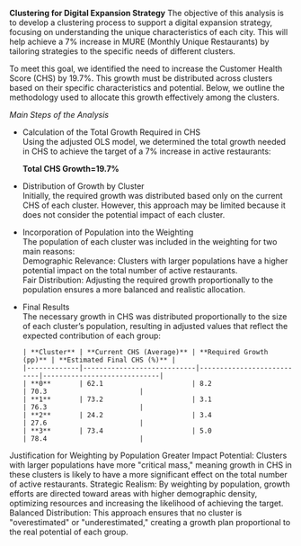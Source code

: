 **Clustering for Digital Expansion Strategy**
The objective of this analysis is to develop a clustering process to support a digital expansion strategy, focusing on understanding the unique characteristics of each city. This will help achieve a 7% increase in MURE (Monthly Unique Restaurants) by tailoring strategies to the specific needs of different clusters.

To meet this goal, we identified the need to increase the Customer Health Score (CHS) by 19.7%. This growth must be distributed across clusters based on their specific characteristics and potential. Below, we outline the methodology used to allocate this growth effectively among the clusters.

*Main Steps of the Analysis*
* Calculation of the Total Growth Required in CHS\
Using the adjusted OLS model, we determined the total growth needed in CHS to achieve the target of a 7% increase in active restaurants:

  **Total CHS Growth=19.7%**

* Distribution of Growth by Cluster\
Initially, the required growth was distributed based only on the current CHS of each cluster. However, this approach may be limited because it does not consider the potential impact of each cluster.

* Incorporation of Population into the Weighting\
The population of each cluster was included in the weighting for two main reasons:\
  Demographic Relevance: Clusters with larger populations have a higher potential impact on the total number of active restaurants.\
  Fair Distribution: Adjusting the required growth proportionally to the population ensures a more balanced and realistic allocation.

* Final Results\
The necessary growth in CHS was distributed proportionally to the size of each cluster’s population, resulting in adjusted values that reflect the expected contribution of each group:

      | **Cluster** | **Current CHS (Average)** | **Required Growth (pp)** | **Estimated Final CHS (%)** |
      |-------------|----------------------------|---------------------------|-----------------------------|
      | **0**       | 62.1                      | 8.2                       | 70.3                       |
      | **1**       | 73.2                      | 3.1                       | 76.3                       |
      | **2**       | 24.2                      | 3.4                       | 27.6                       |
      | **3**       | 73.4                      | 5.0                       | 78.4                       |

Justification for Weighting by Population
Greater Impact Potential: Clusters with larger populations have more "critical mass," meaning growth in CHS in these clusters is likely to have a more significant effect on the total number of active restaurants.
Strategic Realism: By weighting by population, growth efforts are directed toward areas with higher demographic density, optimizing resources and increasing the likelihood of achieving the target.
Balanced Distribution: This approach ensures that no cluster is "overestimated" or "underestimated," creating a growth plan proportional to the real potential of each group.
